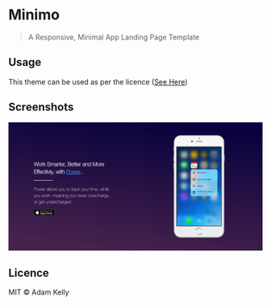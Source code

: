 # Minimo

> A Responsive, Minimal App Landing Page Template

## Usage

This theme can be used as per the licence ([See Here](http://rem.mit-license.org/))

## Screenshots

![Screenshot](https://github.com/adamisntdead/Minimo/raw/master/media/Screenshot.png)

## Licence

MIT © Adam Kelly